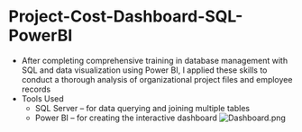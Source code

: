 # Project-Cost-Dashboard-SQL-PowerBI
 - After completing comprehensive training in database management with SQL and data visualization using Power BI, I applied these skills to conduct a thorough analysis of organizational project files and employee records
 - Tools Used
   - SQL Server – for data querying and joining multiple tables
   - Power BI – for creating the interactive dashboard
![Dashboard.png](http://full/D:\FCIS/to/img.jpg "Optional title")

